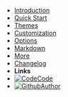 - [Introduction](introduction)
- [Quick Start](quick-start)
- [Themes](themes)
- [Customization](customization)
- [Options](options)
- [Markdown](markdown)
- [More](more/index)
- [Changelog](changelog)
- **Links**
- [![Code](https://icongr.am/feather/code.svg?size=16&color=808080)Code](https://github.com/iot-arch/docsify)
- [![Github](https://icongram.jgog.in/simple/github.svg?color=808080&size=16)Author](https://github.com/crazybber)
